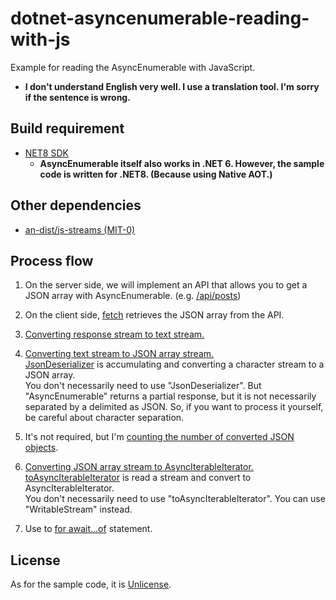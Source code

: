 # dotnet-asyncenumerable-reading-with-js
Example for reading the AsyncEnumerable with JavaScript.

* **I don't understand English very well. I use a translation tool. I'm sorry if the sentence is wrong.**

## Build requirement
* [NET8 SDK](https://dotnet.microsoft.com/en-us/download/dotnet/8.0)
  * **AsyncEnumerable itself also works in .NET 6. However, the sample code is written for .NET8. (Because using Native AOT.)**

## Other dependencies
* [an-dist/js-streams (MIT-0)](https://github.com/an-dist/js-streams)

## Process flow
1. On the server side, we will implement an API that allows you to get a JSON array with AsyncEnumerable. (e.g. [/api/posts](src/Program.cs#L45))

1. On the client side, [fetch](src/wwwroot/index.html#L35) retrieves the JSON array from the API.

1. [Converting response stream to text stream.](src/wwwroot/index.html#L43)

1. [Converting text stream to JSON array stream.](src/wwwroot/index.html#L44)<br>
  [JsonDeserializer](https://github.com/an-dist/js-streams/blob/latest/dist/JsonDeserializer/README.md) is accumulating and converting a character stream to a JSON array.<br>
  You don't necessarily need to use "JsonDeserializer". But  "AsyncEnumerable" returns a partial response, but it is not necessarily separated by a delimited as JSON. So, if you want to process it yourself, be careful about character separation.

1. It's not required, but I'm [counting the number of converted JSON objects](src/wwwroot/index.html#L45).

1. [Converting JSON array stream to AsyncIterableIterator.](src/wwwroot/index.html#L47)<br>
  [toAsyncIterableIterator](https://github.com/an-dist/js-streams/blob/latest/dist/funcs/toAsyncIterableIterator/README.md) is read a stream and convert to AsyncIterableIterator.<br>
  You don't necessarily need to use "toAsyncIterableIterator". You can use "WritableStream" instead.

1. Use to [for await...of](https://developer.mozilla.org/en-US/docs/Web/JavaScript/Reference/Statements/for-await...of) statement.

## License
As for the sample code, it is [Unlicense](LICENSE).
